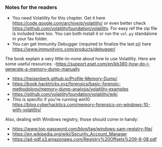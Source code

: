 ### Notes for the readers
- You need Volatility for this chapter. Get it here https://code.google.com/archive/p/volatility/ or even better check https://github.com/volatilityfoundation/volatility. For easy ref the zip file is included here too. You can both install it or run the `vol.py` standalone in your fav folder.
- You can get Immunity Debugger (required to finalize the last pj) here https://www.immunityinc.com/products/debugger/ 

The book explain a very little-to-none about how to use Volatility. Here are some useful resources: 
-https://support.eset.com/en/kb380-how-do-i-generate-a-memory-dump-manually
- https://heisenberk.github.io/Profile-Memory-Dump/
- https://book.hacktricks.xyz/forensics/basic-forensic-methodology/memory-dump-analysis/volatility-examples
- https://github.com/volatilityfoundation/volatility/wiki
- This is specific if you're running win10 https://blog.cyberhacktics.com/memory-forensics-on-windows-10-with-volatility/ 

Also, dealing with Windows registry, those should come in handy:
- https://www.top-password.com/blog/tag/windows-sam-registry-file/ 
- https://en.wikipedia.org/wiki/Security_Account_Manager
- https://ad-pdf.s3.amazonaws.com/Registry%20Offsets%209-8-08.pdf
